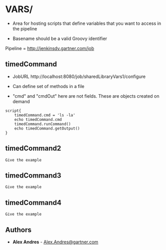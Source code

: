 # VARS/

- Area for hosting scripts that define variables that you
want to access in the pipeline

- Basename should be a valid Groovy identifier

Pipeline = http://jenkinsdv.gartner.com/job

## timedCommand

- JobURL http://localhost:8080/job/sharedLibraryVars1/configure

- Can define set
of methods in a
file

- "cmd" and
"cmdOut" here
are not
fields. These
are objects
created on
demand
```
script{
    timedCommand.cmd = 'ls -la'
    echo timedCommand.cmd
    timedCommand.runCommand()
    echo timedCommand.getOutput()
}
```
## timedCommand2
```
Give the example
```
## timedCommand3
```
Give the example
```
## timedCommand4
```
Give the example
```

## Authors
* **Alex Andres**  - [Alex.Andres@gartner.com](alex.andres@gartner.com)
